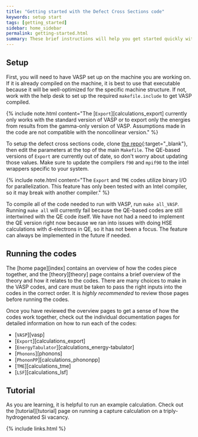 ```yaml
---
title: "Getting started with the Defect Cross Sections code"
keywords: setup start
tags: [getting_started]
sidebar: home_sidebar
permalink: getting-started.html
summary: These brief instructions will help you get started quickly with the code. The other topics in the code go more in-depth into theory, the code itself, and examples.
---
```


## Setup

First, you will need to have VASP set up on the machine you are working on. If it is already compiled on the machine, it is best to use that executable because it will be well-optimized for the specific machine structure. If not, work with the help desk to set up the required `makefile.include` to get VASP compiled. 

{% include note.html content="The [`Export`][calculations_export] currently only works with the standard version of VASP or to export only the energies from results from the gamma-only version of VASP. Assumptions made in the code are not compatible with the noncollinear version." %}

To setup the defect cross sections code, clone [the repo](https://github.com/laurarnichols/defectCrossSections){:target="_blank"}, then edit the parameters at the top of the main `Makefile`. The QE-based versions of `Export` are currently out of date, so don't worry about updating those values. Make sure to update the compilers `f90` and `mpif90` to the intel wrappers specific to your system.

{% include note.html content="The `Export` and `TME` codes utilize binary I/O for parallelization. This feature has only been tested with an Intel compiler, so it may break with another compiler." %}

To compile all of the code needed to run with VASP, run `make all_VASP`. Running `make all` will currently fail because the QE-based codes are still intertwined with the QE code itself. We have not had a need to implement the QE version right now because we ran into issues with doing HSE calculations with d-electrons in QE, so it has not been a focus. The feature can always be implemented in the future if needed.

## Running the codes

The [home page][index] contains an overview of how the codes piece together, and the [theory][theory] page contains a brief overview of the theory and how it relates to the codes. There are many choices to make in the VASP codes, and care must be taken to pass the right inputs into the codes in the correct order. It is _highly recommended_ to review those pages before running the codes.

Once you have reviewed the overview pages to get a sense of how the codes work together, check out the individual documentation pages for detailed information on how to run each of the codes:
* [`VASP`][vasp]
* [`Export`][calculations_export]
* [`EnergyTabulator`][calculations_energy-tabulator]
* [`Phonons`][phonons]
* [`PhononPP`][calculations_phononpp]
* [`TME`][calculations_tme]
* [`LSF`][calculations_lsf]

## Tutorial

As you are learning, it is helpful to run an example calculation. Check out the [tutorial][tutorial] page on running a capture calculation on a triply-hydrogenated Si vacancy.

{% include links.html %}
